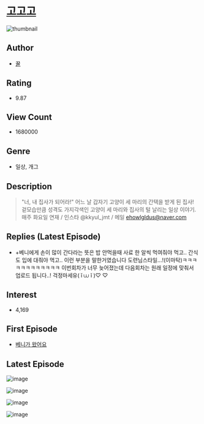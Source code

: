 # [고고고](https://comic.naver.com/bestChallenge/list?titleId=773874)
![thumbnail](https://image-comic.pstatic.net/user_contents_data/challenge_comic/2023/03/08/346655/upload_7293971242571489843_480x623.jpeg)

## Author
- [뀰](https://comic.naver.com/artistTitle?id=346655)

## Rating
- 9.87

## View Count
- 1680000

## Genre
- 일상, 개그

## Description
> "너, 내 집사가 되어라!" 어느 날 갑자기 고양이 세 마리의 간택을 받게 된 집사! 겉모습만큼 성격도 가지각색인 고양이 세 마리와 집사의 털 날리는 일상 이야기. 매주 화요일 연재 / 인스타 @kkyul_jmt / 메일 ehowlgldus@naver.com

## Replies (Latest Episode)
- +베니에게 손이 많이 간다라는 뜻은 밥 안먹을때 사료 한 알씩 먹여줘야 먹고.. 간식도 입에 대줘야 먹고.. 이런 부분을 말한거였습니다 도련님스타일…!(이마탁)ㅋㅋㅋㅋㅋㅋㅋㅋㅋㅋㅋㅋ 이번회차가 너무 늦어졌는데 다음회차는 원래 일정에 맞춰서 업로드 됩니다..! 걱정마세유( ĭ ⩊ ĭ )♡ ♡

## Interest
- 4,169

## First Episode
- [베니가 왔어요](https://comic.naver.com/bestChallenge/detail?titleId=773874&no=1)

## Latest Episode
![image](https://image-comic.pstatic.net/user_contents_data/challenge_comic/2023/05/28/346655/upload_7364060728761004849.jpeg)

![image](https://image-comic.pstatic.net/user_contents_data/challenge_comic/2023/05/28/346655/upload_7364569771894989665.jpeg)

![image](https://image-comic.pstatic.net/user_contents_data/challenge_comic/2023/05/28/346655/upload_7077743682475405414.jpeg)

![image](https://image-comic.pstatic.net/user_contents_data/challenge_comic/2023/05/28/346655/upload_7161059000734277987.jpeg)
